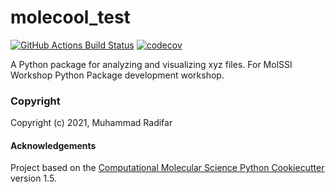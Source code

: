 molecool_test
==============================
[//]: # (Badges)
[![GitHub Actions Build Status](https://github.com/REPLACE_WITH_OWNER_ACCOUNT/molecool_test/workflows/CI/badge.svg)](https://github.com/REPLACE_WITH_OWNER_ACCOUNT/molecool_test/actions?query=workflow%3ACI)
[![codecov](https://codecov.io/gh/REPLACE_WITH_OWNER_ACCOUNT/molecool_test/branch/master/graph/badge.svg)](https://codecov.io/gh/REPLACE_WITH_OWNER_ACCOUNT/molecool_test/branch/master)


A Python package for analyzing and visualizing xyz files. For MolSSI Workshop Python Package development workshop.

### Copyright

Copyright (c) 2021, Muhammad Radifar


#### Acknowledgements
 
Project based on the 
[Computational Molecular Science Python Cookiecutter](https://github.com/molssi/cookiecutter-cms) version 1.5.
